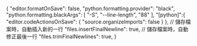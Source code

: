 {
    "editor.formatOnSave": false,
    "python.formatting.provider": "black",
    "python.formatting.blackArgs": [
        "-S",
        "--line-length",
        "88"
    ],
    "[python]":{
        "editor.codeActionsOnSave": {
            "source.organizeImports": false
        }
    },
    // 儲存檔案時，自動插入新的一行
    "files.insertFinalNewline": true,
    // 儲存檔案時，自動修正最後一行
    "files.trimFinalNewlines": true,
}
